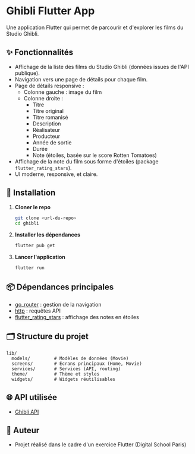 # Ghibli Flutter App

Une application Flutter qui permet de parcourir et d'explorer les films du Studio Ghibli.

## ✨ Fonctionnalités

- Affichage de la liste des films du Studio Ghibli (données issues de l'API publique).
- Navigation vers une page de détails pour chaque film.
- Page de détails responsive :
  - Colonne gauche : image du film
  - Colonne droite :
    - Titre
    - Titre original
    - Titre romanisé
    - Description
    - Réalisateur
    - Producteur
    - Année de sortie
    - Durée
    - Note (étoiles, basée sur le score Rotten Tomatoes)
- Affichage de la note du film sous forme d'étoiles (package `flutter_rating_stars`).
- UI moderne, responsive, et claire.

## 🚀 Installation

1. **Cloner le repo**
   ```bash
   git clone <url-du-repo>
   cd ghibli
   ```
2. **Installer les dépendances**
   ```bash
   flutter pub get
   ```
3. **Lancer l'application**
   ```bash
   flutter run
   ```

## 📦 Dépendances principales
- [go_router](https://pub.dev/packages/go_router) : gestion de la navigation
- [http](https://pub.dev/packages/http) : requêtes API
- [flutter_rating_stars](https://pub.dev/packages/flutter_rating_stars) : affichage des notes en étoiles

## 🗂️ Structure du projet
```
lib/
  models/         # Modèles de données (Movie)
  screens/        # Écrans principaux (Home, Movie)
  services/       # Services (API, routing)
  theme/          # Thème et styles
  widgets/        # Widgets réutilisables
```

## 🌐 API utilisée
- [Ghibli API](https://ghibliapi.vercel.app/)

## 👤 Auteur
- Projet réalisé dans le cadre d'un exercice Flutter (Digital School Paris)

